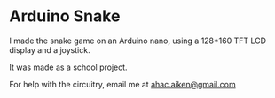 # Arduino Snake

I made the snake game on an Arduino nano, using a 128*160 TFT LCD display and a joystick.

It was made as a school project.

For help with the circuitry, email me at ahac.aiken@gmail.com

